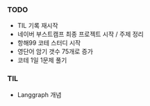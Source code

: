 ### TODO
- TIL 기록 재시작
- 네이버 부스트캠프 최종 프로젝트 시작 / 주제 정리
- 항해99 코테 스터디 시작
- 영단어 암기 갯수 75개로 증가
- 코테 1일 1문제 풀기

### TIL
- Langgraph 개념

